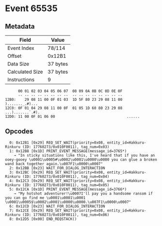 # Event 65535

## Metadata

| Field           | Value    |
|-----------------|----------|
| Event Index     | 78/114   |
| Offset          | 0x12B1   |
| Data Size       | 37 bytes |
| Calculated Size | 37 bytes |
| Instructions    | 9        |

```
      00 01 02 03 04 05 06 07  08 09 0A 0B 0C 0D 0E 0F
      -- -- -- -- -- -- -- --  -- -- -- -- -- -- -- --
12B0:    29 08 11 00 0F 01 03  1D 5F 80 23 29 08 11 00   )......._.#)...
12C0: 0F 01 04 29 08 11 00 0F  01 05 1D 60 80 23 29 08  ...).......`.#).
12D0: 11 00 0F 01 06 00                                 ......          
```

## Opcodes

```
  0: 0x12B1 [0x29] REQ_SET_WAIT(priority=0x08, entity_id=Hakkuru-Rinkuru (ID: 17760273/0x010F0011), tag_num=0x03)
  1: 0x12B8 [0x1D] PRINT_EVENT_MESSAGE(message_id=3765*)
    → "In sticky situations like this, I've heard that if you have an ooey-gooey \u0001\u0005#\u0002\u0001\u0000\u0000 you can glue a broken wand back together again.\u007F1\u0000\u0007"
  2: 0x12BB [0x23] WAIT_FOR_DIALOG_INTERACTION
  3: 0x12BC [0x29] REQ_SET_WAIT(priority=0x08, entity_id=Hakkuru-Rinkuru (ID: 17760273/0x010F0011), tag_num=0x04)
  4: 0x12C3 [0x29] REQ_SET_WAIT(priority=0x08, entity_id=Hakkuru-Rinkuru (ID: 17760273/0x010F0011), tag_num=0x05)
  5: 0x12CA [0x1D] PRINT_EVENT_MESSAGE(message_id=3766*)
    → "My hotshot adventurer!\u0007I'll pay you a handsome ransom if you can go find me \u0001\u0001\u0001 \u0001\u0005$\u0002\u0001\u0000\u0000.\u007F1\u0000\u0007"
  6: 0x12CD [0x23] WAIT_FOR_DIALOG_INTERACTION
  7: 0x12CE [0x29] REQ_SET_WAIT(priority=0x08, entity_id=Hakkuru-Rinkuru (ID: 17760273/0x010F0011), tag_num=0x06)
  8: 0x12D5 [0x00] END_REQSTACK()
```
